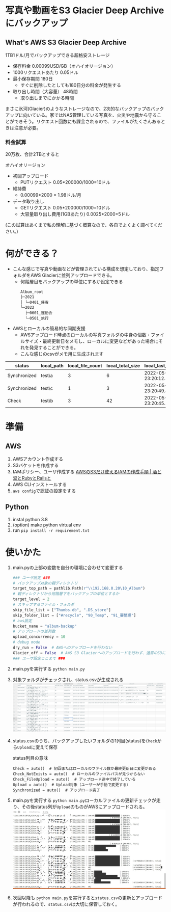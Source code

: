 # 写真や動画をS3 Glacier Deep Archiveにバックアップ

## What's AWS S3 Glacier Deep Archive
1TB1ドル/月でバックアップできる超格安ストレージ

* 保存料金 0.00099USD/GB（オハイオリージョン）
* 1000リクエストあたり 0.05ドル
* 最小保存期間 180日
    * すぐに削除したとしても180日分の料金が発生する
* 取り出し時間（大容量） 48時間
    * 取り出しまでにかかる時間

まさに氷河(Glacier)のようなストレージなので、2次的なバックアップのバックアップに向いている。家ではNAS管理している写真を、火災や地震から守ることができそう。リクエスト回数にも課金されるので、ファイルがたくさんあるときは注意が必要。


### 料金試算
20万枚、合計2TBとすると

オハイオリージョン
* 初回アップロード 
    * PUTリクエスト 0.05*200000/1000=10ドル
* 維持費
    * 0.00099*2000 = 1.98ドル/月
* データ取り出し
    * GETリクエスト 0.05*200000/1000=10ドル
    * 大容量取り出し費用(1GBあたり) 0.0025*2000=5ドル

(この試算はあくまで私の理解に基づく概算なので、各自でよくよく調べてください。)


# 何ができる？

* こんな感じで写真や動画などが管理されている構成を想定しており、指定フォルダをAWS Glacierに並列アップロードできる。
  * 何階層目をバックアップの単位にするか設定できる
    ```
    Album_root
    ├─2021
    │ └─0401_帰省
    └─2022
      ├─0601_運動会
      └─0501_旅行
    ```
* AWSとローカルの簡易的な同期支援
  * AWSアップロード時点のローカルの写真フォルダの中身の個数・ファイルサイズ・最終更新日をメモし、ローカルに変更などがあった場合にそれを発見することができる。
  * こんな感じのcsvがメモ用に生成されます
  
|status      |local_path|local_file_count|local_total_size|local_last_modified       |sync_start                |sync_end                  |aws_arn|aws_file_count|aws_total_size|
|------------|----------|----------------|----------------|--------------------------|--------------------------|--------------------------|-------|--------------|--------------|
|Synchronized|test\a    |3               |6               |2022-05-09 23:20:12.345128|2022-05-11 22:09:15.400879|2022-05-11 22:09:17.059253|test/a |3             |6             |
|Synchronized|test\c    |1               |3               |2022-05-09 23:20:49.419508|2022-05-11 22:24:41.882182|2022-05-11 22:24:43.961263|test/c |1             |3             |
|Check       |test\b    |3               |42              |2022-05-09 23:20:45.318020|                          |                          |       |              |              |

# 準備 

## AWS

1. AWSアカウント作成する
1. S3バケットを作成する
2. IAMポリシー、ユーザ作成する
  [AWSのS3だけ使えるIAMの作成手順 \| 酒と涙とRubyとRailsと](https://morizyun.github.io/infrastructure/aws-s3-with-iam-policy.html)
3. AWS CLIインストールする
4. `aws config`で認証の設定をする

## Python

1. instal python 3.8
1. (option) make python virtual env
1. run `pip install -r requirement.txt`

# 使いかた

1. main.pyの上部の変数を自分の環境に合わせて変更する
    ```python
    ### ユーザ設定 ###
    # バックアップ対象の親ディレクトリ
    target_top_path = pathlib.Path(r"\\192.168.0.20\10_Album")
    # 親ディレクトリから何階層下をバックアップの単位とするか
    target_level = 2
    # スキップするファイル・フォルダ
    skip_file_list = ["Thumbs.db", ".DS_store"]
    skip_folder_list = ["#recycle", "90_Temp", "91_要整理"]
    # aws設定
    bucket_name = "album-backup"
    # アップロードの並列数
    upload_concurrency = 10
    # debug mode
    dry_run = False  # AWSへのアップロードを行わない
    Glacier_off = False  # AWS S3 Glacierへのアップロードを行わず、通常のS3にアップロードする
    ### ユーザ設定ここまで ###
    ```
1. main.pyを実行する `python main.py`
1. 対象フォルダがチェックされ、status.csvが生成される
    ![image](docs/status.jpg)
1. status.csvのうち、バックアップしたいフォルダの1列目(status)を`Check`から`Upload`に変えて保存

    status列目の意味
    ```
    Check = auto()  # 初回またはローカルのファイル数か最終更新日に変更がある
    Check_NotExists = auto()  # ローカルのファイルパスが見つからない
    Check_FileUpload = auto()  # アップロード途中で終了している
    Upload = auto()  # Upload対象（ユーザーが手動で変更する）
    Synchronized = auto()  # アップロード完了
    ```

1. main.pyを実行する `python main.py`ローカルファイルの更新チェックが走り、その後status列が`Upload`のものがAWSにアップロードされる。
    ![image](docs/log.jpg)
1. 次回以降も `python main.py`を実行すると`status.csv`の更新とアップロードが行われるので、`status.csv`は大切に保管しておく。

